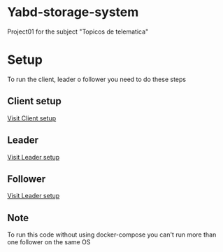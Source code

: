 # Yabd-storage-system

Project01 for the subject "Topicos de telematica"

# Setup

To run the client, leader o follower you need to do these steps

## Client setup

[Visit Client setup](https://github.com/jdmejiav/yabd-storage-system/blob/541dd72f10278edcc648a803f77b23e707ee39b1/client/README.md)

## Leader

[Visit Leader setup](https://github.com/jdmejiav/yabd-storage-system/blob/541dd72f10278edcc648a803f77b23e707ee39b1/leader/README.md)

## Follower

[Visit Leader setup](https://github.com/jdmejiav/yabd-storage-system/blob/541dd72f10278edcc648a803f77b23e707ee39b1/follower/README.md)

## Note

To run this code without using docker-compose you can't run more than one follower on the same OS


